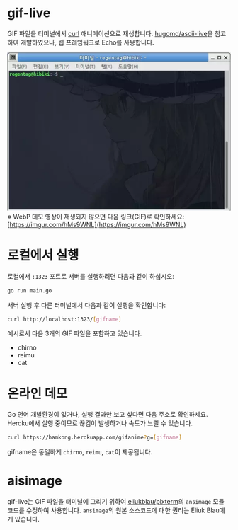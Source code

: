 # gif-live
GIF 파일을 터미널에서 [curl]() 애니메이션으로 재생합니다.
[hugomd/ascii-live](https://github.com/hugomd/ascii-live)을 참고하여 개발하였으나, 웹 프레임워크로 Echo를 사용합니다.

![데모 영상](demo.webp)
  ※ WebP 데모 영상이 재생되지 않으면 다음 링크(GIF)로 확인하세요: [https://imgur.com/hMs9WNL](https://imgur.com/hMs9WNL)

# 로컬에서 실행
로컬에서 `:1323` 포트로 서버를 실행하려면 다음과 같이 하십시오:
```bash
go run main.go
```

서버 실행 후 다른 터미널에서 다음과 같이 실행을 확인합니다:
```bash
curl http://localhost:1323/[gifname]
```

예시로서 다음 3개의 GIF 파일을 포함하고 있습니다.
 * chirno
 * reimu
 * cat

# 온라인 데모
Go 언어 개발환경이 없거나, 실행 결과만 보고 싶다면 다음 주소로 확인하세요. Heroku에서 실행 중이므로 끊김이 발생하거나 속도가 느릴 수 있습니다.
```bash
curl https://hamkong.herokuapp.com/gifanime?g=[gifname]
```

gifname은 동일하게 `chirno`, `reimu`, `cat`이 제공됩니다.

# aisimage
gif-live는 GIF 파일을 터미널에 그리기 위하여 [eliukblau/pixterm](https://github.com/eliukblau/pixterm)의 `ansimage` 모듈 코드를 수정하여 사용합니다.
`ansimage`의 원본 소스코드에 대한 권리는 Eliuk Blau에게 있습니다.
